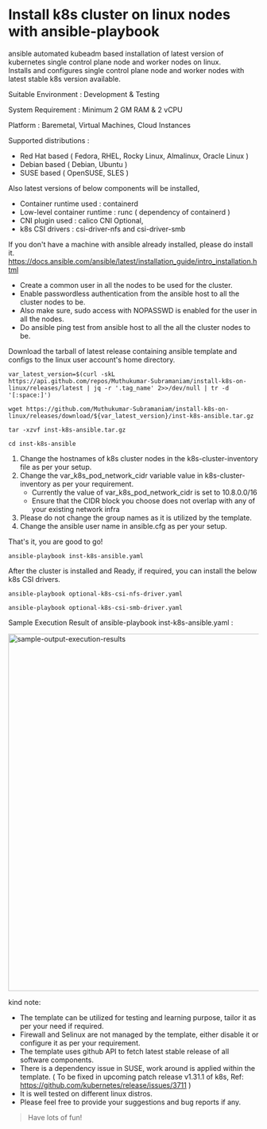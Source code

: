 # Install k8s cluster on linux nodes with ansible-playbook
ansible automated kubeadm based installation of latest version of kubernetes single control plane node and worker nodes on linux.  
Installs and configures single control plane node and worker nodes with latest stable k8s version available.  

Suitable Environment : Development & Testing

System Requirement : Minimum 2 GM RAM & 2 vCPU

Platform : Baremetal, Virtual Machines, Cloud Instances

Supported distributions : 
* Red Hat based ( Fedora, RHEL, Rocky Linux, Almalinux, Oracle Linux ) 
* Debian based  ( Debian, Ubuntu )
* SUSE based  ( OpenSUSE, SLES )

Also latest versions of below components will be installed,  
* Container runtime used : containerd  
* Low-level container runtime : runc ( dependency of containerd )  
* CNI plugin used : calico CNI 
Optional,
* k8s CSI drivers : csi-driver-nfs and csi-driver-smb


If you don't have a machine with ansible already installed, please do install it.  
https://docs.ansible.com/ansible/latest/installation_guide/intro_installation.html  

* Create a common user in all the nodes to be used for the cluster.  
* Enable passwordless authentication from the ansible host to all the cluster nodes to be.  
* Also make sure, sudo access with NOPASSWD is enabled for the user in all the nodes.  
* Do ansible ping test from ansible host to all the all the cluster nodes to be.  

Download the tarball of latest release containing ansible template and configs to the linux user account's home directory.

```
var_latest_version=$(curl -skL https://api.github.com/repos/Muthukumar-Subramaniam/install-k8s-on-linux/releases/latest | jq -r '.tag_name' 2>>/dev/null | tr -d '[:space:]')
```
```
wget https://github.com/Muthukumar-Subramaniam/install-k8s-on-linux/releases/download/${var_latest_version}/inst-k8s-ansible.tar.gz
```
```
tar -xzvf inst-k8s-ansible.tar.gz
```
```
cd inst-k8s-ansible
```
1) Change the hostnames of k8s cluster nodes in the k8s-cluster-inventory file as per your setup.   
2) Change the var_k8s_pod_network_cidr variable value in k8s-cluster-inventory as per your requirement.  
   * Currently the value of var_k8s_pod_network_cidr is set to 10.8.0.0/16    
   * Ensure that the CIDR block you choose does not overlap with any of your existing network infra    
3) Please do not change the group names as it is utilized by the template.    
4) Change the ansible user name in ansible.cfg as per your setup.   

That's it, you are good to go!
```
ansible-playbook inst-k8s-ansible.yaml
```

After the cluster is installed and Ready, if required, you can install the below k8s CSI drivers.   
```
ansible-playbook optional-k8s-csi-nfs-driver.yaml 
```
```
ansible-playbook optional-k8s-csi-smb-driver.yaml
```

Sample Execution Result of ansible-playbook inst-k8s-ansible.yaml :    

<img width="719" alt="sample-output-execution-results" src="https://github.com/user-attachments/assets/77014e4c-8c4e-471d-b62d-bd09231ed77f">


kind note:  
* The template can be utilized for testing and learning purpose, tailor it as per your need if required.
* Firewall and Selinux are not managed by the template, either disable it or configure it as per your requirement.
* The template uses github API to fetch latest stable release of all software components.
* There is a dependency issue in SUSE, work around is applied within the template.
  ( To be fixed in upcoming patch release v1.31.1 of k8s, Ref: https://github.com/kubernetes/release/issues/3711 ) 
* It is well tested on different linux distros.
* Please feel free to provide your suggestions and bug reports if any.

> Have lots of fun!
